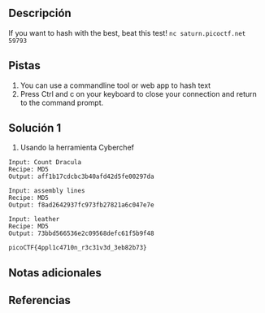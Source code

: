 ## Descripción
If you want to hash with the best, beat this test!
`nc saturn.picoctf.net 59793`
## Pistas
1. You can use a commandline tool or web app to hash text
2. Press Ctrl and c on your keyboard to close your connection and return to the command prompt.
## Solución 1
1. Usando la herramienta Cyberchef
```
Input: Count Dracula
Recipe: MD5
Output: aff1b17cdcbc3b40afd42d5fe00297da

Input: assembly lines
Recipe: MD5
Output: f8ad2642937fc973fb27821a6c047e7e

Input: leather
Recipe: MD5
Output: 73bbd566536e2c09568defc61f5b9f48
```

`picoCTF{4ppl1c4710n_r3c31v3d_3eb82b73}`

## Notas adicionales

## Referencias
